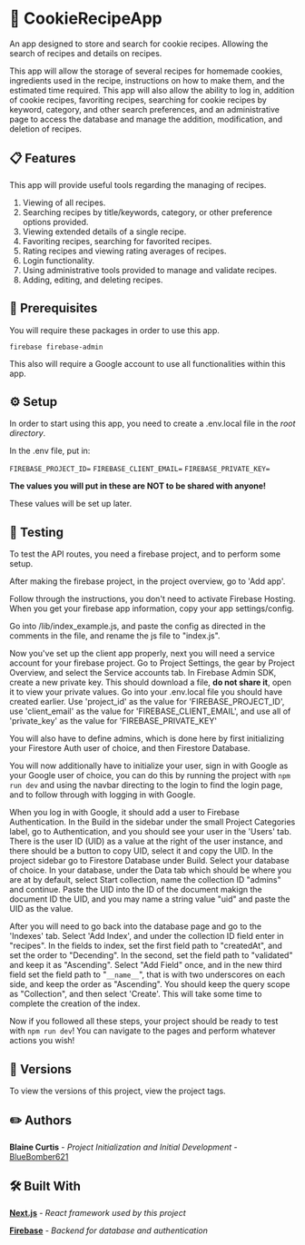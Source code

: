 # 🍪 CookieRecipeApp

An app designed to store and search for cookie recipes. Allowing the search of recipes and details on recipes.

This app will allow the storage of several recipes for homemade cookies, ingredients used in the recipe, instructions on how to make them,
and the estimated time required. This app will also allow the ability to log in, addition of cookie recipes, favoriting recipes, searching for cookie recipes by keyword, category, and other search preferences, and an administrative page to access the database and manage the addition, modification, and deletion of recipes.

## 📋 Features

This app will provide useful tools regarding the managing of recipes.

1. Viewing of all recipes.
2. Searching recipes by title/keywords, category, or other preference options provided.
3. Viewing extended details of a single recipe.
4. Favoriting recipes, searching for favorited recipes.
5. Rating recipes and viewing rating averages of recipes.
6. Login functionality.
7. Using administrative tools provided to manage and validate recipes.
8. Adding, editing, and deleting recipes.

## 🧰 Prerequisites

You will require these packages in order to use this app.

`firebase firebase-admin`

This also will require a Google account to use all functionalities within this app.

## ⚙️ Setup

In order to start using this app, you need to create a .env.local file in the _root directory_.

In the .env file, put in:

`FIREBASE_PROJECT_ID=`
`FIREBASE_CLIENT_EMAIL=`
`FIREBASE_PRIVATE_KEY=`

**The values you will put in these are NOT to be shared with anyone!**

These values will be set up later.

## 🧪 Testing

To test the API routes, you need a firebase project, and to perform some setup.

After making the firebase project, in the project overview, go to 'Add app'.

Follow through the instructions, you don't need to activate Firebase Hosting. When you get your firebase app information, copy your app settings/config.

Go into /lib/index_example.js, and paste the config as directed in the comments in the file, and rename the js file to "index.js".

Now you've set up the client app properly, next you will need a service account for your firebase project. Go to Project Settings, the gear by Project Overview, and select the Service accounts tab. In Firebase Admin SDK, create a new private key. This should download a file, **do not share it**, open it to view your private values. Go into your .env.local file you should have created earlier. Use 'project_id' as the value for 'FIREBASE_PROJECT_ID', use 'client_email' as the value for 'FIREBASE_CLIENT_EMAIL', and use all of 'private_key' as the value for 'FIREBASE_PRIVATE_KEY'

You will also have to define admins, which is done here by first initializing your Firestore Auth user of choice, and then Firestore Database.

You will now additionally have to initialize your user, sign in with Google as your Google user of choice, you can do this by running the project with `npm run dev` and using the navbar directing to the login to find the login page, and to follow through with logging in with Google.

When you log in with Google, it should add a user to Firebase Authentication. In the Build in the sidebar under the small Project Categories label, go to Authentication, and you should see your user in the 'Users' tab. There is the user ID (UID) as a value at the right of the user instance, and there should be a button to copy UID, select it and copy the UID. In the project sidebar go to Firestore Database under Build. Select your database of choice. In your database, under the Data tab which should be where you are at by default, select Start collection, name the collection ID "admins" and continue. Paste the UID into the ID of the document makign the document ID the UID, and you may name a string value "uid" and paste the UID as the value.

After you will need to go back into the database page and go to the 'Indexes' tab. Select 'Add Index', and under the collection ID field enter in "recipes". In the fields to index, set the first field path to "createdAt", and set the order to "Decending". In the second, set the field path to "validated" and keep it as "Ascending". Select "Add Field" once, and in the new third field set the field path to "`__name__`", that is with two underscores on each side, and keep the order as "Ascending". You should keep the query scope as "Collection", and then select 'Create'. This will take some time to complete the creation of the index.

Now if you followed all these steps, your project should be ready to test with `npm run dev`! You can navigate to the pages and perform whatever actions you wish!

## 📌 Versions

To view the versions of this project, view the project tags.

## ✏️ Authors

**Blaine Curtis** - _Project Initialization and Initial Development_ - [BlueBomber621](https://github.com/BlueBomber621)

## 🛠️ Built With

[**Next.js**](https://nextjs.org/) - _React framework used by this project_

[**Firebase**](https://firebase.google.com/) - _Backend for database and authentication_

```

```
